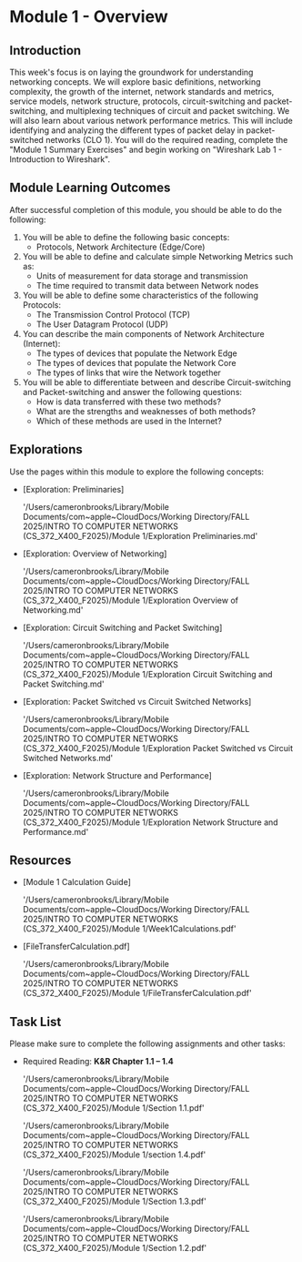 # Module 1 - Overview

## Introduction

This week's focus is on laying the groundwork for understanding networking concepts. We will explore basic definitions, networking complexity, the growth of the internet, network standards and metrics, service models, network structure, protocols, circuit-switching and packet-switching, and multiplexing techniques of circuit and packet switching. We will also learn about various network performance metrics. This will include identifying and analyzing the different types of packet delay in packet-switched networks (CLO 1). You will do the required reading, complete the "Module 1 Summary Exercises" and begin working on "Wireshark Lab 1 - Introduction to Wireshark". 

## Module Learning Outcomes

After successful completion of this module, you should be able to do the following:

1. You will be able to define the following basic concepts:
   - Protocols, Network Architecture (Edge/Core)
2. You will be able to define and calculate simple Networking Metrics such as:
   - Units of measurement for data storage and transmission
   - The time required to transmit data between Network nodes
3. You will be able to define some characteristics of the following Protocols:
   - The Transmission Control Protocol (TCP)
   - The User Datagram Protocol (UDP)
4. You can describe the main components of Network Architecture (Internet):
   - The types of devices that populate the Network Edge
   - The types of devices that populate the Network Core
   - The types of links that wire the Network together
5. You will be able to differentiate between and describe Circuit-switching and Packet-switching and answer the following questions:
   - How is data transferred with these two methods?
   - What are the strengths and weaknesses of both methods?
   - Which of these methods are used in the Internet?

## Explorations

Use the pages within this module to explore the following concepts:

- [Exploration: Preliminaries]

  '/Users/cameronbrooks/Library/Mobile Documents/com~apple~CloudDocs/Working Directory/FALL 2025/INTRO TO COMPUTER NETWORKS (CS_372_X400_F2025)/Module 1/Exploration Preliminaries.md'

- [Exploration: Overview of Networking]

  '/Users/cameronbrooks/Library/Mobile Documents/com~apple~CloudDocs/Working Directory/FALL 2025/INTRO TO COMPUTER NETWORKS (CS_372_X400_F2025)/Module 1/Exploration Overview of Networking.md'

- [Exploration: Circuit Switching and Packet Switching]

  '/Users/cameronbrooks/Library/Mobile Documents/com~apple~CloudDocs/Working Directory/FALL 2025/INTRO TO COMPUTER NETWORKS (CS_372_X400_F2025)/Module 1/Exploration Circuit Switching and Packet Switching.md'

- [Exploration: Packet Switched vs Circuit Switched Networks]

  '/Users/cameronbrooks/Library/Mobile Documents/com~apple~CloudDocs/Working Directory/FALL 2025/INTRO TO COMPUTER NETWORKS (CS_372_X400_F2025)/Module 1/Exploration Packet Switched vs Circuit Switched Networks.md'

- [Exploration: Network Structure and Performance]

  '/Users/cameronbrooks/Library/Mobile Documents/com~apple~CloudDocs/Working Directory/FALL 2025/INTRO TO COMPUTER NETWORKS (CS_372_X400_F2025)/Module 1/Exploration Network Structure and Performance.md'

## Resources

- [Module 1 Calculation Guide]

  '/Users/cameronbrooks/Library/Mobile Documents/com~apple~CloudDocs/Working Directory/FALL 2025/INTRO TO COMPUTER NETWORKS (CS_372_X400_F2025)/Module 1/Week1Calculations.pdf'

- [FileTransferCalculation.pdf]

  '/Users/cameronbrooks/Library/Mobile Documents/com~apple~CloudDocs/Working Directory/FALL 2025/INTRO TO COMPUTER NETWORKS (CS_372_X400_F2025)/Module 1/FileTransferCalculation.pdf'

## Task List

Please make sure to complete the following assignments and other tasks:

- Required Reading: **K&R Chapter 1.1 – 1.4**

  '/Users/cameronbrooks/Library/Mobile Documents/com~apple~CloudDocs/Working Directory/FALL 2025/INTRO TO COMPUTER NETWORKS (CS_372_X400_F2025)/Module 1/Section 1.1.pdf' 

  '/Users/cameronbrooks/Library/Mobile Documents/com~apple~CloudDocs/Working Directory/FALL 2025/INTRO TO COMPUTER NETWORKS (CS_372_X400_F2025)/Module 1/section 1.4.pdf' 

  '/Users/cameronbrooks/Library/Mobile Documents/com~apple~CloudDocs/Working Directory/FALL 2025/INTRO TO COMPUTER NETWORKS (CS_372_X400_F2025)/Module 1/Section 1.3.pdf' 

  '/Users/cameronbrooks/Library/Mobile Documents/com~apple~CloudDocs/Working Directory/FALL 2025/INTRO TO COMPUTER NETWORKS (CS_372_X400_F2025)/Module 1/Section 1.2.pdf'